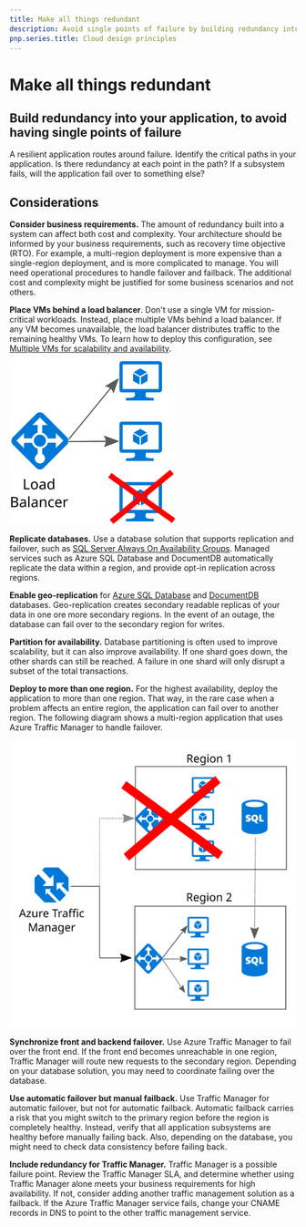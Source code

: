 ```yaml
---
title: Make all things redundant
description: Avoid single points of failure by building redundancy into your application.
pnp.series.title: Cloud design principles
---
```


# Make all things redundant

## Build redundancy into your application, to avoid having single points of failure

A resilient application routes around failure. Identify the critical paths in your application. Is there redundancy at each point in the path? If a subsystem fails, will the application fail over to something else?

## Considerations 

**Consider business requirements.** The amount of redundancy built into a system can affect both cost and complexity. Your architecture should be informed by your business requirements, such as recovery time objective (RTO). For example, a multi-region deployment is more expensive than a single-region deployment, and is more complicated to manage. You will need operational procedures to handle failover and failback. The additional cost and complexity might be justified for some business scenarios and not others.

**Place VMs behind a load balancer**. Don't use a single VM for mission-critical workloads. Instead, place multiple VMs behind a load balancer. If any VM becomes unavailable, the load balancer distributes traffic to the remaining healthy VMs. To learn how to deploy this configuration, see [Multiple VMs for scalability and availability][multi-vm-blueprint].

![](./images/load-balancing.svg)

**Replicate databases.** Use a database solution that supports replication and failover, such as [SQL Server Always On Availability Groups][sql-always-on]. Managed services such as Azure SQL Database and DocumentDB automatically replicate the data within a region, and provide opt-in replication across regions.

**Enable geo-replication** for [Azure SQL Database][sql-geo-replication] and [DocumentDB][docdb-geo-replication] databases. Geo-replication creates secondary readable replicas of your data in one ore more secondary regions. In the event of an outage, the database can fail over to the secondary region for writes.

**Partition for availability.** Database partitioning is often used to improve scalability, but it can also improve availability. If one shard goes down, the other shards can still be reached. A failure in one shard will only disrupt a subset of the total transactions. 

**Deploy to more than one region.** For the highest availability, deploy the application to more than one region. That way, in the rare case when a problem affects an entire region, the application can fail over to another region. The following diagram shows a multi-region application that uses Azure Traffic Manager to handle failover.

![](images/failover.svg)

**Synchronize front and backend failover.** Use Azure Traffic Manager to fail over the front end. If the front end becomes unreachable in one region, Traffic Manager will route new requests to the secondary region. Depending on your database solution, you may need to coordinate failing over the database. 

**Use automatic failover but manual failback.** Use Traffic Manager for automatic failover, but not for automatic failback. Automatic failback carries a risk that you might switch to the primary region before the region is completely healthy. Instead, verify that all application subsystems are healthy before manually failing back. Also, depending on the database, you might need to check data consistency before failing back.

**Include redundancy for Traffic Manager.** Traffic Manager is a possible failure point. Review the Traffic Manager SLA, and determine whether using Traffic Manager alone meets your business requirements for high availability. If not, consider adding another traffic management solution as a failback. If the Azure Traffic Manager service fails, change your CNAME records in DNS to point to the other traffic management service.



<!-- links -->

[multi-vm-blueprint]: ../../reference-architectures/virtual-machines-windows/multi-vm.md

[cassandra]: http://cassandra.apache.org/
[docdb-geo-replication]: /azure/documentdb/documentdb-distribute-data-globally
[sql-always-on]: https://msdn.microsoft.com/library/hh510230.aspx
[sql-geo-replication]: /azure/sql-database/sql-database-geo-replication-overview
